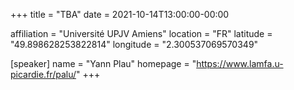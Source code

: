 +++
title = "TBA"
date = 2021-10-14T13:00:00-00:00

affiliation = "Université UPJV Amiens"
location = "FR"
latitude = "49.898628253822814"
longitude = "2.300537069570349"

[speaker]
  name = "Yann Plau"
  homepage = "https://www.lamfa.u-picardie.fr/palu/"
+++

